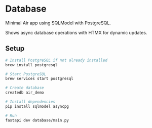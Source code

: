 # Database

Minimal Air app using SQLModel with PostgreSQL.

Shows async database operations with HTMX for dynamic updates.

## Setup

```bash
# Install PostgreSQL if not already installed
brew install postgresql

# Start PostgreSQL
brew services start postgresql

# Create database
createdb air_demo

# Install dependencies
pip install sqlmodel asyncpg

# Run
fastapi dev database/main.py
```
